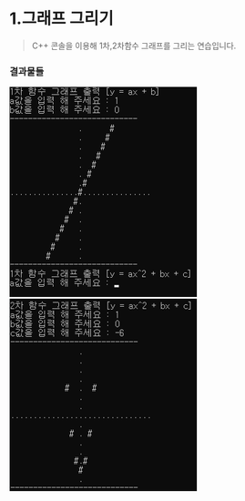 # 1.그래프 그리기
> C++ 콘솔을 이용해 1차,2차함수 그래프를 그리는 연습입니다.

### 결과물들
![이미지1](https://github.com/Zeliper/CPP-Study/blob/main/Git/Images/001.Graph/1.png)
![이미지2](https://github.com/Zeliper/CPP-Study/blob/main/Git/Images/001.Graph/2.png)
